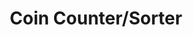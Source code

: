 ---
layout: default
modal-id: 1
img: CoinCounter.png
alt: image-alt
project-date: Fall 2018
category: Product Design
title: Coin Counter/Sorter
objective: To create a device that could sort coins, count them, and display that information on an LCD.
details: The device is powered by an Arduino Nano and all the parts are soldered to a perfboard. A laser-cut chassis and 3D printed sorting mechanism were utilized for the build. To detect coins, a laser diode and photoresistor pair were added to each coin drop and the coin funnel. The sorting mechanism was controlled by a small DC motor. 
results: The final electronics and software worked flawlessly. Although there were some issues with the mechanical mechanism, which could occasionally get clogged due to the varying thicknesses of US coins.
---